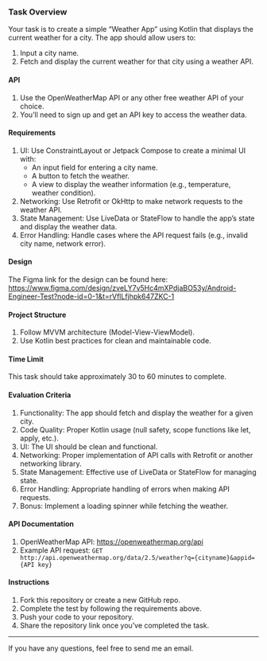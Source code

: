 ### Task Overview

Your task is to create a simple “Weather App” using Kotlin that displays the current weather for a city. The app should allow users to:

1.	Input a city name.
2.	Fetch and display the current weather for that city using a weather API.

#### API

1. Use the OpenWeatherMap API or any other free weather API of your choice.
2. You’ll need to sign up and get an API key to access the weather data.

#### Requirements

1. UI: Use ConstraintLayout or Jetpack Compose to create a minimal UI with:
    - An input field for entering a city name.
    -  A button to fetch the weather.
    - A view to display the weather information (e.g., temperature, weather condition).
5. Networking: Use Retrofit or OkHttp to make network requests to the weather API.
6. State Management: Use LiveData or StateFlow to handle the app’s state and display the weather data.
7. Error Handling: Handle cases where the API request fails (e.g., invalid city name, network error).

#### Design

The Figma link for the design can be found here: https://www.figma.com/design/zveLY7v5Hc4mXPdjaBO53y/Android-Engineer-Test?node-id=0-1&t=rVflLfjhpk647ZKC-1

#### Project Structure

1. Follow MVVM architecture (Model-View-ViewModel).
2. Use Kotlin best practices for clean and maintainable code.

#### Time Limit

This task should take approximately 30 to 60 minutes to complete.

#### Evaluation Criteria

1.	Functionality: The app should fetch and display the weather for a given city.
2.	Code Quality: Proper Kotlin usage (null safety, scope functions like let, apply, etc.).
3.	UI: The UI should be clean and functional.
4.	Networking: Proper implementation of API calls with Retrofit or another networking library.
5.	State Management: Effective use of LiveData or StateFlow for managing state.
6.	Error Handling: Appropriate handling of errors when making API requests.
7.	Bonus: Implement a loading spinner while fetching the weather.

#### API Documentation

1. OpenWeatherMap API: https://openweathermap.org/api
2. Example API request:
`GET http://api.openweathermap.org/data/2.5/weather?q={cityname}&appid={API key}`


#### Instructions

1.	Fork this repository or create a new GitHub repo.
2.	Complete the test by following the requirements above.
3.	Push your code to your repository.
4.	Share the repository link once you’ve completed the task.

---

If you have any questions, feel free to send me an email.